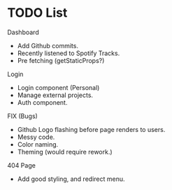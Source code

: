 # TODO List

Dashboard

- Add Github commits.
- Recently listened to Spotify Tracks.
- Pre fetching (getStaticProps?)

Login

- Login component (Personal)
- Manage external projects.
- Auth component.

FIX (Bugs)

- Github Logo flashing before page renders to users.
- Messy code.
- Color naming.
- Theming (would require rework.)

404 Page

- Add good styling, and redirect menu.

